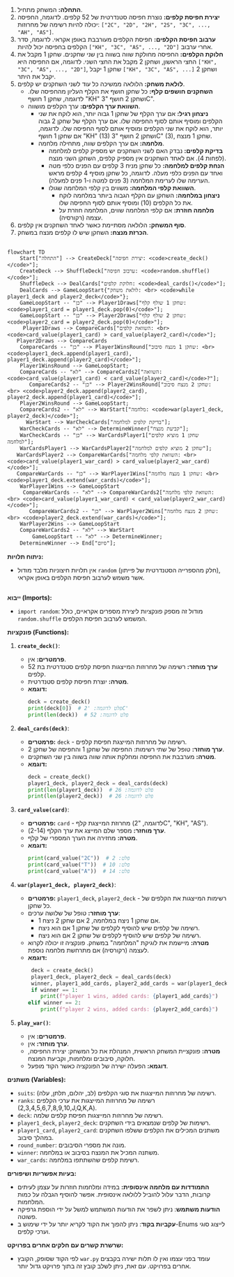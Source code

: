## <algorithm>
1.  **התחלה:** המשחק מתחיל.
2.  **יצירת חפיסת קלפים:** נוצרת חפיסה סטנדרטית של 52 קלפים. לדוגמה, החפיסה יכולה להיות רשימה של מחרוזות: `["2C", "2D", "2H", "2S", "3C", ..., "AH", "AS"]`.
3.  **ערבוב חפיסת הקלפים:** חפיסת הקלפים מעורבבת באופן אקראי. לדוגמה, סדר הקלפים בחפיסה יכול להיות `["KH", "3C", "AS", ..., "2D"]` אחרי ערבוב.
4.  **חלוקת הקלפים:** החפיסה מחולקת שווה בשווה בין שני שחקנים. שחקן 1 מקבל את החצי הראשון, ושחקן 2 מקבל את החצי השני. לדוגמה, אם החפיסה היא `["KH", "3C", "AS", ..., "2D"]`, שחקן 1 יקבל `["KH", "3C", "AS", ...]` ושחקן 2 יקבל את היתר.
5.  **לולאת משחק:** הלולאה ממשיכה כל עוד לשני השחקנים יש קלפים.
    *   **השחקנים חושפים קלף:** כל שחקן חושף את הקלף העליון מהחפיסה שלו. לדוגמה, שחקן 1 חושף "KH" ושחקן 2 חושף "3C".
    *   **השוואת ערך הקלפים:** ערך הקלפים מושווה.
        *   **ניצחון רגיל:** אם ערך הקלף של שחקן 1 גבוה יותר, הוא לוקח את שני הקלפים ומוסיף אותם לסוף החפיסה שלו. אם ערך הקלף של שחקן 2 גבוה יותר, הוא לוקח את שני הקלפים ומוסיף אותם לסוף החפיסה שלו. לדוגמה, אם שחקן 1 חושף "KH" (13) ושחקן 2 חושף "3C" (3), שחקן 1 מנצח.
        *   **מלחמה:** אם ערך הקלפים שווה, מתחילה מלחמה.
            *   **בדיקת קלפים:** נבדק האם לשני השחקנים יש מספיק קלפים למלחמה (לפחות 4). אם לאחד השחקנים אין מספיק קלפים, השחקן השני מנצח.
            *   **הנחת קלפים למלחמה:** כל שחקן מניח 3 קלפים עם הפנים כלפי מטה ואחד עם הפנים כלפי מעלה. לדוגמה, כל שחקן מוסיף 4 קלפים מראש הערימה שלו לערימת המלחמה (3 פנים למטה ו-1 פנים למעלה).
            *   **השוואת קלפי המלחמה:** משווים בין קלפי המלחמה שגולו.
                *   **ניצחון במלחמה:** השחקן עם הקלף הגבוה ביותר במלחמה לוקח את כל הקלפים (10) ומוסיף אותם לסוף החפיסה שלו.
                *   **מלחמה חוזרת:** אם קלפי המלחמה שווים, המלחמה חוזרת על עצמה (רקורסיה).
6.  **סוף המשחק:** הלולאה מסתיימת כאשר לאחד השחקנים אין קלפים.
7.  **הכרזת מנצח:** השחקן שיש לו קלפים מנצח במשחק.

## <mermaid>
```mermaid
flowchart TD
    Start["התחלה"] --> CreateDeck["יצירת חפיסה: <code>create_deck()</code>"];
    CreateDeck --> ShuffleDeck["ערבוב חפיסה: <code>random.shuffle()</code>"];
    ShuffleDeck --> DealCards["חלוקת קלפים: <code>deal_cards()</code>"];
    DealCards --> GameLoopStart{"לולאת משחק: <br> <code>while player1_deck and player2_deck</code>"};
    GameLoopStart -- "כן" --> Player1Draws["שחקן 1 שולף קלף: <code>player1_card = player1_deck.pop(0)</code>"];
    GameLoopStart -- "כן" --> Player2Draws["שחקן 2 שולף קלף: <code>player2_card = player2_deck.pop(0)</code>"];
     Player1Draws --> CompareCards["השוואת קלפים: <br> <code>card_value(player1_card) > card_value(player2_card)</code>"];
   Player2Draws --> CompareCards
    CompareCards -- "כן" --> Player1WinsRound["שחקן 1 מנצח סיבוב: <br> <code>player1_deck.append(player1_card), player1_deck.append(player2_card)</code>"];
    Player1WinsRound --> GameLoopStart;
    CompareCards -- "לא" --> CompareCards2["השוואה: <code>card_value(player1_card) < card_value(player2_card)</code>?"];
       CompareCards2 -- "כן" --> Player2WinsRound["שחקן 2 מנצח סיבוב: <br> <code>player2_deck.append(player2_card), player2_deck.append(player1_card)</code>"];
    Player2WinsRound --> GameLoopStart;
    CompareCards2 -- "לא" --> WarStart["מלחמה: <code>war(player1_deck, player2_deck)</code>"];
      WarStart --> WarCheckCards["בדיקת קלפים למלחמה"];
    WarCheckCards -- "לא" --> DetermineWinner["קביעת מנצח"];
    WarCheckCards -- "כן" --> WarCardsPlayer1["שחקן 1 מוציא קלפים למלחמה"];
    WarCardsPlayer1 --> WarCardsPlayer2["שחקן 2 מוציא קלפים למלחמה"];
   WarCardsPlayer2 --> CompareWarCards["השוואת קלפי מלחמה: <br> <code>card_value(player1_war_card) > card_value(player2_war_card)</code>"];
   CompareWarCards -- "כן" --> WarPlayer1Wins["שחקן 1 מנצח מלחמה: <br> <code>player1_deck.extend(war_cards)</code>"];
    WarPlayer1Wins --> GameLoopStart
     CompareWarCards -- "לא" --> CompareWarCards2["השוואת קלפי מלחמה: <br> <code>card_value(player1_war_card) < card_value(player2_war_card)</code>"];
       CompareWarCards2 -- "כן" --> WarPlayer2Wins["שחקן 2 מנצח מלחמה: <br> <code>player2_deck.extend(war_cards)</code>"];
    WarPlayer2Wins --> GameLoopStart
    CompareWarCards2 -- "לא" --> WarStart
        GameLoopStart -- "לא" --> DetermineWinner;
    DetermineWinner --> End["סיום"];

```

**ניתוח תלויות:**

*   אין תלויות חיצוניות מלבד מודול `random` (חלק מהספרייה הסטנדרטית של פייתון), אשר משמש לערבוב חפיסת הקלפים באופן אקראי.

## <explanation>
**ייבוא (Imports):**
*   `import random`: מודול זה מספק פונקציות ליצירת מספרים אקראיים, כולל `random.shuffle` המשמש לערבוב חפיסת הקלפים.

**פונקציות (Functions):**

1.  **`create_deck()`**:
    *   **פרמטרים:** אין.
    *   **ערך מוחזר:** רשימה של מחרוזות המייצגות חפיסת קלפים סטנדרטית בת 52 קלפים.
    *   **מטרה:** יוצרת חפיסת קלפים סטנדרטית.
    *   **דוגמא:**
        ```python
        deck = create_deck()
        print(deck[0])  # פלט לדוגמה: '2C'
        print(len(deck))  # פלט לדוגמה: 52
        ```

2.  **`deal_cards(deck)`**:
    *   **פרמטרים:** `deck` - רשימה של מחרוזות המייצגת חפיסת קלפים.
    *   **ערך מוחזר:** טופל של שתי רשימות: החפיסה של שחקן 1 והחפיסה של שחקן 2.
    *   **מטרה:** מערבבת את החפיסה ומחלקת אותה שווה בשווה בין שני השחקנים.
    *   **דוגמא:**
        ```python
        deck = create_deck()
        player1_deck, player2_deck = deal_cards(deck)
        print(len(player1_deck))  # פלט לדוגמה: 26
        print(len(player2_deck))  # פלט לדוגמה: 26
        ```

3.  **`card_value(card)`**:
    *   **פרמטרים:** `card` - מחרוזת המייצגת קלף (לדוגמה, "2C", "KH", "AS").
    *   **ערך מוחזר:** מספר שלם המייצג את ערך הקלף (2-14).
    *   **מטרה:** מחזירה את הערך המספרי של קלף.
    *   **דוגמא:**
        ```python
        print(card_value("2C"))  # פלט: 2
        print(card_value("T"))  # פלט: 10
        print(card_value("A"))  # פלט: 14
        ```

4.  **`war(player1_deck, player2_deck)`**:
    *   **פרמטרים:** `player1_deck`, `player2_deck` - רשימות המייצגות את הקלפים של כל שחקן.
    *   **ערך מוחזר:** טופל של שלושה ערכים:
        *   1 אם שחקן 1 ניצח במלחמה, 2 אם שחקן 2 ניצח.
        *   רשימה של קלפים שיש להוסיף לקלפים של שחקן 1 אם הוא ניצח.
        *  רשימה של קלפים שיש להוסיף לקלפים של שחקן 2 אם הוא ניצח.
    *   **מטרה:** מיישמת את לוגיקת "המלחמה" במשחק. פונקציה זו יכולה לקרוא לעצמה (רקורסיה) אם מתרחשת מלחמה נוספת.
    *   **דוגמא:**
        ```python
         deck = create_deck()
         player1_deck, player2_deck = deal_cards(deck)
         winner, player1_add_cards, player2_add_cards = war(player1_deck, player2_deck)
         if winner == 1:
            print(f"player 1 wins, added cards: {player1_add_cards}")
        elif winner == 2:
            print(f"player 2 wins, added cards: {player2_add_cards}")
        ```

5.  **`play_war()`**:
    *   **פרמטרים:** אין.
    *   **ערך מוחזר:** אין.
    *   **מטרה:** פונקציית המשחק הראשית, המנהלת את כל המשחק: יצירת החפיסה, חלוקה, סיבובים ומלחמות, וקביעת המנצח.
    *   **דוגמא:** הפעלה ישירה של הפונקציה כאשר הקוד מופעל.

**משתנים (Variables):**

*   `suits`: רשימה של מחרוזות המייצגות את סוגי הקלפים (לב, יהלום, תלתן, עלה).
*   `ranks`: רשימה של מחרוזות המייצגות את ערכי הקלפים (2,3,4,5,6,7,8,9,10,J,Q,K,A).
*   `deck`: רשימה של מחרוזות המייצגות חפיסת קלפים שלמה.
*   `player1_deck`, `player2_deck`: רשימות של קלפים שנמצאים בידי השחקנים.
*   `player1_card`, `player2_card`: משתנים המכילים את הקלפים ששלפו השחקנים במהלך סיבוב.
*   `round_number`: מונה את מספרי הסיבובים.
*   `winner`: משתנה המכיל את המנצח בסיבוב או במלחמה.
*   `war_cards`: רשימת קלפים שהשתתפו במלחמה.

**בעיות אפשריות ושיפורים:**

*   **התמודדות עם מלחמה אינסופית:** במידה ומלחמות חוזרות על עצמן לעיתים קרובות, הדבר עלול להוביל ללולאה אינסופית. אפשר להוסיף הגבלה על כמות המלחמות.
*   **הודעות משתמש**: ניתן לשפר את הודעות המשתמש למשל על ידי הוספת גרפיקה פשוטה.
*   **עקביות בקוד**: ניתן להפוך את הקוד לקריא יותר על ידי שימוש ב-Enums לייצוג סוגי וערכי קלפים.

**שרשרת קשרים עם חלקים אחרים בפרויקט:**
*   לפי הקוד שסופק, הקובץ `war.py` עומד בפני עצמו ואין לו תלות ישירה בקבצים אחרים בפרויקט. עם זאת, ניתן לשלב קובץ זה בתוך פרויקט גדול יותר.